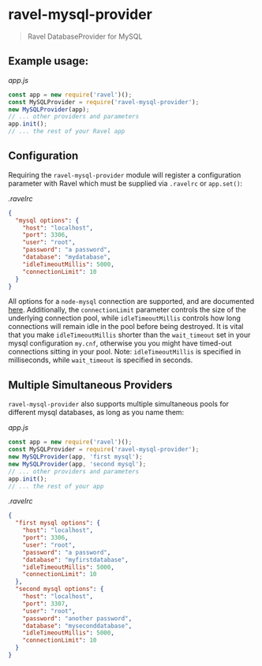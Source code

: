 # ravel-mysql-provider

> Ravel DatabaseProvider for MySQL

## Example usage:

*app.js*
```javascript
const app = new require('ravel')();
const MySQLProvider = require('ravel-mysql-provider');
new MySQLProvider(app);
// ... other providers and parameters
app.init();
// ... the rest of your Ravel app
```

## Configuration

Requiring the `ravel-mysql-provider` module will register a configuration parameter with Ravel which must be supplied via `.ravelrc` or `app.set()`:

*.ravelrc*
```json
{
  "mysql options": {
    "host": "localhost",
    "port": 3306,
    "user": "root",
    "password": "a password",
    "database": "mydatabase",
    "idleTimeoutMillis": 5000,
    "connectionLimit": 10
  }
}
```

All options for a `node-mysql` connection are supported, and are documented [here](https://github.com/felixge/node-mysql#establishing-connections). Additionally, the `connectionLimit` parameter controls the size of the underlying connection pool, while `idleTimeoutMillis` controls how long connections will remain idle in the pool before being destroyed. It is vital that you make `idleTimeoutMillis` shorter than the `wait_timeout` set in your mysql configuration `my.cnf`, otherwise you you might have timed-out connections sitting in your pool. Note: `idleTimeoutMillis` is specified in milliseconds, while `wait_timeout` is specified in seconds.

## Multiple Simultaneous Providers

`ravel-mysql-provider` also supports multiple simultaneous pools for different mysql databases, as long as you name them:

*app.js*
```javascript
const app = new require('ravel')();
const MySQLProvider = require('ravel-mysql-provider');
new MySQLProvider(app, 'first mysql');
new MySQLProvider(app, 'second mysql');
// ... other providers and parameters
app.init();
// ... the rest of your app
```

*.ravelrc*
```json
{
  "first mysql options": {
    "host": "localhost",
    "port": 3306,
    "user": "root",
    "password": "a password",
    "database": "myfirstdatabase",
    "idleTimeoutMillis": 5000,
    "connectionLimit": 10
  },
  "second mysql options": {
    "host": "localhost",
    "port": 3307,
    "user": "root",
    "password": "another password",
    "database": "myseconddatabase",
    "idleTimeoutMillis": 5000,
    "connectionLimit": 10
  }
}
```
